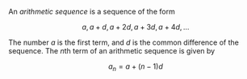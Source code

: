 An *arithmetic sequence* is a sequence of the form

$$
a, a+d, a+2d, a+3d, a+4d,\ldots
$$

The number $a$ is the first term, and $d$ is the common difference of the sequence. The $n$th term of an arithmetic sequence is given by

$$
a_n = a + (n-1)d
$$